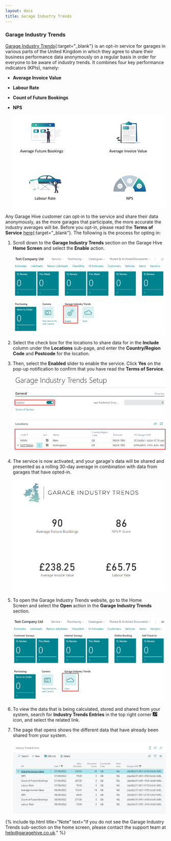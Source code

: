 ```yaml
---
layout: docs
title: Garage Industry Trends
---
```


### Garage Industry Trends
[Garage Industry Trends](https://www.garageindustrytrends.com/){:target="_blank"} is an opt-in service for garages in various parts of the United Kingdom in which they agree to share their business performance data anonymously on a regular basis in order for everyone to be aware of industry trends. It combines four key performance indicators (KPIs), namely:
   * **Average Invoice Value**
   * **Labour Rate**
   * **Count of Future Bookings**
   * **NPS**

      ![](media/garagehive-garage-industry-trends1.png)

Any Garage Hive customer can opt-in to the service and share their data anonymously, as the more garages that participate, the more accurate the industry averages will be. Before you opt-in, please read the **Terms of Service** [here](https://garagehive.co.uk/tos/){:target="_blank"}. The following is the process for opting in:
1. Scroll down to the **Garage Industry Trends** section on the Garage Hive **Home Screen** and select the **Enable** action.

   ![](media/garagehive-garage-industry-trends2.png)

2. Select the check box for the locations to share data for in the **Include** column under the **Locations** sub-page, and enter the **Country/Region Code** and **Postcode** for the location.
3. Then, select the **Enabled** slider to enable the service. Click **Yes** on the pop-up notification to confirm that you have read the **Terms of Service**.

   ![](media/garagehive-garage-industry-trends3.png)

4. The service is now activated, and your garage's data will be shared and presented as a rolling 30-day average in combination with data from garages that have opted-in.

   ![](media/garagehive-garage-industry-trends4.png)

5. To open the Garage Industry Trends website, go to the Home Screen and select the **Open** action in the **Garage Industry Trends** section.

   ![](media/garagehive-garage-industry-trends5.png)

6. To view the data that is being calculated, stored and shared from your system, search for **Industry Trends Entries** in the top right corner ![](media/search_icon.png) icon, and select the related link.
7. The page that opens shows the different data that have already been shared from your system.

   ![](media/garagehive-garage-industry-trends6.png)

{% include tip.html title="Note" text="If you do not see the Garage Industry Trends sub-section on the home screen, please contact the support team at help@garagehive.co.uk." %}


